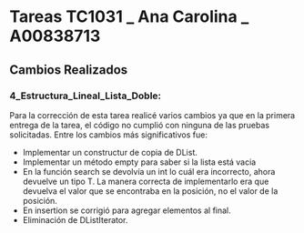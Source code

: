 # Tareas TC1031 _ Ana Carolina _ A00838713
## Cambios Realizados
### 4_Estructura_Lineal_Lista_Doble:

Para la corrección de esta tarea realicé varios cambios ya que en la primera entrega de la tarea, el código no cumplió con ninguna de las pruebas solicitadas. Entre los cambios más significativos fue:
- Implementar un constructur de copia de DList.
- Implementar un método empty para saber si la lista está vacia
- En la función search se devolvía un int lo cuál era incorrecto, ahora devuelve un tipo T. La manera correcta de implementarlo era que devuelva el valor que se encontraba en    la posición, no el valor de la posición. 
- En insertion se corrigió para agregar elementos al final.
- Eliminación de DListIterator.
